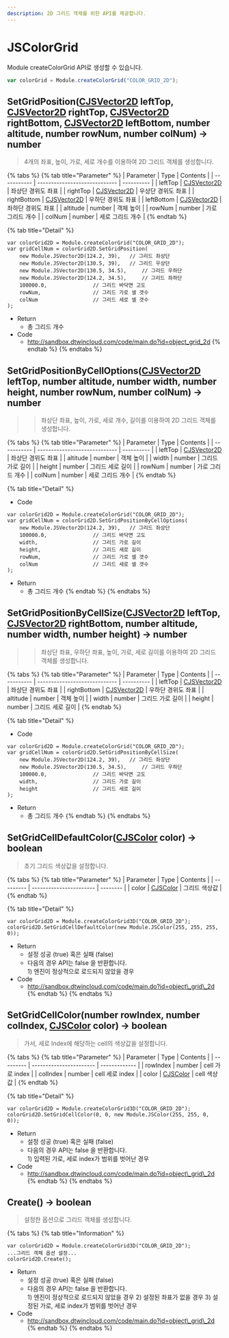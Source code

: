 ```yaml
---
description: 2D 그리드 객체를 위한 API를 제공합니다.
---
```


# JSColorGrid

Module createColorGrid API로 생성할 수 있습니다.

```javascript
var colorGrid = Module.createColorGrid("COLOR_GRID_2D");
```

## SetGridPosition([CJSVector2D](CJSVector2D.md) leftTop, [CJSVector2D](CJSVector2D.md) rightTop, [CJSVector2D](CJSVector2D.md) rightBottom, [CJSVector2D](CJSVector2D.md) leftBottom, number altitude, number rowNum, number colNum) → number

> 4개의 좌표, 높이, 가로, 세로 개수를 이용하여 2D 그리드 객체를 생성합니다.

{% tabs %}
{% tab title="Parameter" %}
| Parameter   | Type                          | Contents   |
| ----------- | ----------------------------- | ---------- |
| leftTop     | [CJSVector2D](CJSVector2D.md) | 좌상단 경위도 좌표 |
| rightTop    | [CJSVector2D](CJSVector2D.md) | 우상단 경위도 좌표 |
| rightBottom | [CJSVector2D](CJSVector2D.md) | 우하단 경위도 좌표 |
| leftBottom  | [CJSVector2D](CJSVector2D.md) | 좌하단 경위도 좌표 |
| altitude    | number                        | 객체 높이      |
| rowNum      | number                        | 가로 그리드 개수  |
| colNum      | number                        | 세로 그리드 개수  |
{% endtab %}

{% tab title="Detail" %}
```
var colorGrid2D = Module.createColorGrid("COLOR_GRID_2D");
var gridCellNum = colorGrid2D.SetGridPosition(
	new Module.JSVector2D(124.2, 39), 	// 그리드 좌상단
	new Module.JSVector2D(130.5, 39), 	// 그리드 우상단
	new Module.JSVector2D(130.5, 34.5), 	// 그리드 우하단
	new Module.JSVector2D(124.2, 34.5), 	// 그리드 좌하단
	100000.0, 				// 그리드 바닥면 고도
	rowNum, 				// 그리드 가로 셀 갯수
	colNum					// 그리드 세로 셀 갯수
);
```

* Return
  * 총 그리드 개수
* Code
  * http://sandbox.dtwincloud.com/code/main.do?id=object_grid_2d
{% endtab %}
{% endtabs %}

## SetGridPositionByCellOptions([CJSVector2D](CJSVector2D.md) leftTop, number altitude, number width, number height, number rowNum, number colNum) → number

> > 좌상단 좌표, 높이, 가로, 세로 개수, 길이를 이용하여 2D 그리드 객체를 생성합니다.

{% tabs %}
{% tab title="Parameter" %}
| Parameter   | Type                          | Contents   |
| ----------- | ----------------------------- | ---------- |
| leftTop     | [CJSVector2D](CJSVector2D.md) | 좌상단 경위도 좌표 |
| altitude    | number                        | 객체 높이      |
| width    	  | number                        | 그리드 가로 길이  |
| height      | number                        | 그리드 세로 길이  |
| rowNum      | number                        | 가로 그리드 개수  |
| colNum      | number                        | 세로 그리드 개수  |
{% endtab %}

{% tab title="Detail" %}
* Code
```
var colorGrid2D = Module.createColorGrid("COLOR_GRID_2D");
var gridCellNum = colorGrid2D.SetGridPositionByCellOptions(
	new Module.JSVector2D(124.2, 39), 	// 그리드 좌상단
	100000.0, 				// 그리드 바닥면 고도
	width, 					// 그리드 가로 길이
	height,					// 그리드 세로 길이
	rowNum, 				// 그리드 가로 셀 갯수
	colNum					// 그리드 세로 셀 갯수
);
```

* Return
  * 총 그리드 개수
{% endtab %}
{% endtabs %}

## SetGridPositionByCellSize([CJSVector2D](CJSVector2D.md) leftTop, [CJSVector2D](CJSVector2D.md) rightBottom, number altitude, number width, number height) → number

> > 좌상단 좌표, 우하단 좌표, 높이, 가로, 세로 길이를 이용하여 2D 그리드 객체를 생성합니다.

{% tabs %}
{% tab title="Parameter" %}
| Parameter   | Type                          | Contents   |
| ----------- | ----------------------------- | ---------- |
| leftTop     | [CJSVector2D](CJSVector2D.md) | 좌상단 경위도 좌표 |
| rightBottom | [CJSVector2D](CJSVector2D.md) | 우하단 경위도 좌표 |
| altitude    | number                        | 객체 높이      |
| width    	  | number                        | 그리드 가로 길이  |
| height      | number                        | 그리드 세로 길이  |
{% endtab %}

{% tab title="Detail" %}
* Code
```
var colorGrid2D = Module.createColorGrid("COLOR_GRID_2D");
var gridCellNum = colorGrid2D.SetGridPositionByCellSize(
	new Module.JSVector2D(124.2, 39), 	// 그리드 좌상단
	new Module.JSVector2D(130.5, 34.5), 	// 그리드 우하단
	100000.0, 				// 그리드 바닥면 고도
	width, 					// 그리드 가로 길이
	height					// 그리드 세로 길이
);
```

* Return
  * 총 그리드 개수
{% endtab %}
{% endtabs %}

## SetGridCellDefaultColor([CJSColor](CJSColor.md) color) → boolean

> 초기 그리드 색상값을 설정합니다.

{% tabs %}
{% tab title="Parameter" %}
| Parameter | Type                    | Contents |
| --------- | ----------------------- | -------- |
| color     | [CJSColor](CJSColor.md) | 그리드 색상값  |
{% endtab %}

{% tab title="Detail" %}
```
var colorGrid2D = Module.createColorGrid3D("COLOR_GRID_2D");
colorGrid2D.SetGridCellDefaultColor(new Module.JSColor(255, 255, 255, 0));
```

* Return
  * 설정 성공 (true) 혹은 실패 (false)
  * 다음의 경우 API는 false 을 반환합니다.\
    1\) 엔진이 정상적으로 로드되지 않았을 경우
* Code
  * http://sandbox.dtwincloud.com/code/main.do?id=object\_grid\_2d
{% endtab %}
{% endtabs %}

## SetGridCellColor(number rowIndex, number colIndex, [CJSColor](CJSColor.md) color) → boolean

> 가서, 세로 Index에 해당하는 cell의 색상값을 설정합니다.

{% tabs %}
{% tab title="Parameter" %}
| Parameter | Type                    | Contents      |
| --------- | ----------------------- | ------------- |
| rowIndex  | number                  | cell 가로 index |
| colIndex  | number                  | cell 세로 index |
| color     | [CJSColor](CJSColor.md) | cell 색상값      |
{% endtab %}

{% tab title="Detail" %}
```
var colorGrid2D = Module.createColorGrid3D("COLOR_GRID_2D");
colorGrid2D.SetGridCellColor(0, 0, new Module.JSColor(255, 255, 0, 0));
```

* Return
  * 설정 성공 (true) 혹은 실패 (false)
  * 다음의 경우 API는 false 을 반환합니다.\
    1\) 입력된 가로, 세로 index가 범위를 벗어난 경우
* Code
  * http://sandbox.dtwincloud.com/code/main.do?id=object\_grid\_2d
{% endtab %}
{% endtabs %}

## Create() → boolean

> 설정한 옵션으로 그리드 객체를 생성합니다.

{% tabs %}
{% tab title="Information" %}
```
var colorGrid2D = Module.createColorGrid3D("COLOR_GRID_2D");
...그리드 객체 옵션 설정...
colorGrid2D.Create();
```

* Return
  * 설정 성공 (true) 혹은 실패 (false)
  * 다음의 경우 API는 false 을 반환합니다.\
    1\) 엔진이 정상적으로 로드되지 않았을 경우 2) 설정된 좌표가 없을 경우 3) 설정된 가로, 세로 index가 범위를 벗어난 경우
* Code
  * http://sandbox.dtwincloud.com/code/main.do?id=object\_grid\_2d
{% endtab %}
{% endtabs %}